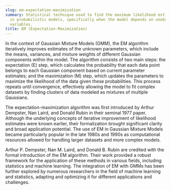 ```yaml
---
slug: em-expectation-maximization
summary: Statistical technique used to find the maximum likelihood estimates of parameters
  in probabilistic models, specifically when the model depends on unobserved latent
  variables.
title: EM (Expectation-Maximization)
---
```


In the context of Gaussian Mixture Models (GMM), the EM algorithm iteratively improves estimates of the unknown parameters, which include the means, variances, and mixture weights of different Gaussian components within the model. The algorithm consists of two main steps: the expectation (E) step, which calculates the probability that each data point belongs to each Gaussian component based on current parameter estimates; and the maximization (M) step, which updates the parameters to maximize the likelihood of the data given these probabilities. This process repeats until convergence, effectively allowing the model to fit complex datasets by finding clusters of data modeled as mixtures of multiple Gaussians.

The expectation-maximization algorithm was first introduced by Arthur Dempster, Nan Laird, and Donald Rubin in their seminal 1977 paper. Although the underlying concepts of iterative improvement of likelihood estimates were known earlier, their formalization brought significant clarity and broad application potential. The use of EM in Gaussian Mixture Models became particularly popular in the late 1980s and 1990s as computational resources allowed for handling larger datasets and more complex models.

Arthur P. Dempster, Nan M. Laird, and Donald B. Rubin are credited with the formal introduction of the EM algorithm. Their work provided a robust framework for the application of these methods in various fields, including statistics and machine learning. The integration of EM with GMMs has been further explored by numerous researchers in the field of machine learning and statistics, adapting and optimizing it for different applications and challenges.